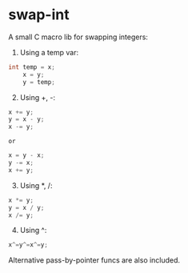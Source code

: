 # swap-int

A small C macro lib for swapping integers:
1. Using a temp var:
```c
int temp = x;
    x = y;
    y = temp;
```
2. Using +, -:
```c
x += y;
y = x - y;
x -= y;
```
    or
```c
x = y - x;
y -= x;
x += y;
```
3. Using *, /:
```c
x *= y;
y = x / y;
x /= y; 
```
4. Using ^:
```c
x^=y^=x^=y;
```

Alternative pass-by-pointer funcs are also included. 
